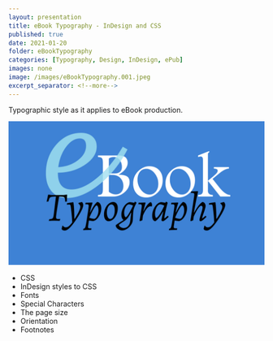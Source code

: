 ```yaml
---
layout: presentation
title: eBook Typography - InDesign and CSS
published: true
date: 2021-01-20
folder: eBookTypography
categories: [Typography, Design, InDesign, ePub]
images: none
image: /images/eBookTypography.001.jpeg
excerpt_separator: <!--more-->
---
```

Typographic style as it applies to eBook production.

[![The first slide](/images/eBookTypography.001.jpeg)](/images/eBookTypography.001.jpeg)

<!--more-->

- CSS
- InDesign styles to CSS
- Fonts
- Special Characters
- The page size
- Orientation
- Footnotes
